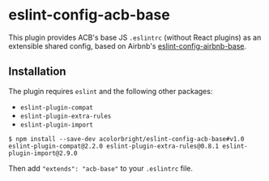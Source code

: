 # eslint-config-acb-base

This plugin provides ACB's base JS `.eslintrc` (without React plugins) as an extensible shared config, based on Airbnb's
[eslint-config-airbnb-base](https://github.com/airbnb/javascript/tree/master/packages/eslint-config-airbnb-base).

## Installation

The plugin requires `eslint` and the following other packages:
  - `eslint-plugin-compat`
  - `eslint-plugin-extra-rules`
  - `eslint-plugin-import`

```shell
$ npm install --save-dev acolorbright/eslint-config-acb-base#v1.0 eslint-plugin-compat@2.2.0 eslint-plugin-extra-rules@0.8.1 eslint-plugin-import@2.9.0
```

Then add `"extends": "acb-base"` to your `.eslintrc` file.
